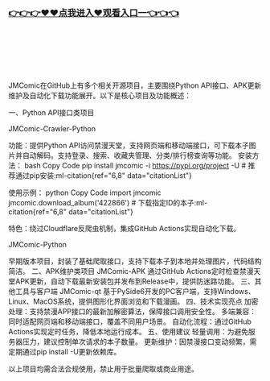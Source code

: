 </br>

<h3 class="heading-element" style="font-size:1.25em;font-weight:var(--base-text-weight-semibold, 600);color:#1F2328;font-family:-apple-system, BlinkMacSystemFont, &quot;background-color:#FFFFFF;">
	<a href="https://github.com.k709.com/?20250317.html">👉👉👉♥♥&#28857;&#25105;&#36827;&#20837;♥&#35266;&#30475;&#20837;&#21475;&#19968;👈👈👈</a></h3>
	</br>
 </br>
 </br>
 </br>
 </br>


  
JMComic在GitHub上有多个相关开源项目，主要围绕Python API接口、APK更新维护及自动化下载功能展开。以下是核心项目及功能概述：

一、Python API接口类项目

JMComic-Crawler-Python‌

功能‌：提供Python API访问禁漫天堂，支持网页端和移动端接口，可下载本子图片并自动解码。支持登录、搜索、收藏夹管理、分类/排行榜查询等功能‌。
安装方法‌：
bash
Copy Code
pip install jmcomic -i https://pypi.org/project -U  # 推荐通过pip安装‌:ml-citation{ref="6,8" data="citationList"}

使用示例‌：
python
Copy Code
import jmcomic
jmcomic.download_album('422866')  # 下载指定ID的本子‌:ml-citation{ref="6,8" data="citationList"}

特色‌：绕过Cloudflare反爬虫机制，集成GitHub Actions实现自动化下载‌。

JMComic-Python‌

早期版本项目，封装了基础爬取接口，支持下载本子到本地并处理图片，代码结构简洁‌。
二、APK维护类项目
JMComic-APK‌
通过GitHub Actions定时检查禁漫天堂APK更新，自动下载最新安装包并发布到Release中，提供防迷路功能‌。
三、其他工具与客户端
JMComic-qt‌
基于PySide6开发的PC客户端，支持Windows、Linux、MacOS系统，提供图形化界面浏览和下载漫画‌。
四、技术实现亮点
加密处理‌：支持禁漫APP接口的最新加解密算法，保障接口调用安全性‌。
多端兼容‌：同时适配网页端和移动端接口，覆盖不同用户场景‌。
自动化流程‌：通过GitHub Actions实现定时任务，降低本地运行成本‌。
五、使用建议
轻量调用‌：为避免服务器压力，建议控制单次请求的本子数量‌。
更新维护‌：因禁漫接口变动频繁，需定期通过pip install -U更新依赖库‌。

以上项目均需合法合规使用，禁止用于批量爬取或商业用途。
